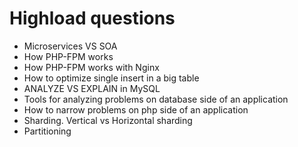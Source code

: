 # Highload questions
- Microservices VS SOA
- How PHP-FPM works
- How PHP-FPM works with Nginx
- How to optimize single insert in a big table
- ANALYZE VS EXPLAIN in MySQL
- Tools for analyzing problems on database side of an application
- How to narrow problems on php side of an application
- Sharding. Vertical vs Horizontal sharding
- Partitioning
